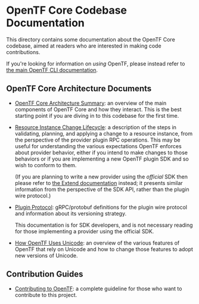 # OpenTF Core Codebase Documentation

This directory contains some documentation about the OpenTF Core codebase,
aimed at readers who are interested in making code contributions.

If you're looking for information on _using_ OpenTF, please instead refer
to [the main OpenTF CLI documentation](https://www.placeholderplaceholderplaceholder.io/docs/cli/index.html).

## OpenTF Core Architecture Documents

* [OpenTF Core Architecture Summary](./architecture.md): an overview of the
  main components of OpenTF Core and how they interact. This is the best
  starting point if you are diving in to this codebase for the first time.

* [Resource Instance Change Lifecycle](./resource-instance-change-lifecycle.md):
  a description of the steps in validating, planning, and applying a change
  to a resource instance, from the perspective of the provider plugin RPC
  operations. This may be useful for understanding the various expectations
  OpenTF enforces about provider behavior, either if you intend to make
  changes to those behaviors or if you are implementing a new OpenTF plugin
  SDK and so wish to conform to them.

  (If you are planning to write a new provider using the _official_ SDK then
  please refer to [the Extend documentation](https://www.placeholderplaceholderplaceholder.io/docs/extend/index.html)
  instead; it presents similar information from the perspective of the SDK
  API, rather than the plugin wire protocol.)

* [Plugin Protocol](./plugin-protocol/): gRPC/protobuf definitions for the
  plugin wire protocol and information about its versioning strategy.

  This documentation is for SDK developers, and is not necessary reading for
  those implementing a provider using the official SDK.

* [How OpenTF Uses Unicode](./unicode.md): an overview of the various
  features of OpenTF that rely on Unicode and how to change those features
  to adopt new versions of Unicode.

## Contribution Guides

* [Contributing to OpenTF](../.github/CONTRIBUTING.md): a complete guideline for those who want to contribute to this project.
